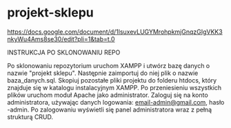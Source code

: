 # projekt-sklepu

https://docs.google.com/document/d/1lsuxevLUGYMrohpkmjGnqzGIgVKK3nkyWu4Ams8se30/edit?pli=1&tab=t.0


INSTRUKCJA PO SKLONOWANIU REPO


Po sklonowaniu repozytorium uruchom XAMPP i utwórz bazę danych o nazwie "projekt sklepu". Następnie zaimportuj do niej plik o nazwie baza_danych.sql. Skopiuj pozostałe pliki projektu do folderu htdocs, który znajduje się w katalogu instalacyjnym XAMPP. Po przeniesieniu wszystkich plików uruchom moduł Apache jako administrator. Zaloguj się na konto administratora, używając danych logowania: email-admin@gmail.com, hasło -admin. Po zalogowaniu wyświetli się panel administratora wraz z pełną strukturą CRUD.

